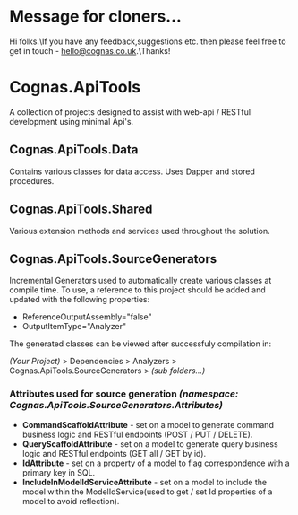 # Message for cloners...

Hi folks.\If you have any feedback,suggestions etc. then please feel free to get in touch - hello@cognas.co.uk.\Thanks!

# Cognas.ApiTools

A collection of projects designed to assist with web-api / RESTful development using minimal Api's.

## Cognas.ApiTools.Data

Contains various classes for data access. Uses Dapper and stored procedures.

## Cognas.ApiTools.Shared

Various extension methods and services used throughout the solution.

## Cognas.ApiTools.SourceGenerators

Incremental Generators used to automatically create various classes at compile time.
To use, a reference to this project should be added and updated with the following properties:

- ReferenceOutputAssembly="false"
- OutputItemType="Analyzer"

The generated classes can be viewed after successfuly compilation in:

*(Your Project)* > Dependencies > Analyzers > Cognas.ApiTools.SourceGenerators > *(sub folders...)*

### Attributes used for source generation *(namespace: Cognas.ApiTools.SourceGenerators.Attributes)*

- **CommandScaffoldAttribute** - set on a model to generate command business logic and RESTful endpoints (POST / PUT / DELETE).
- **QueryScaffoldAttribute** - set on a model to generate query business logic and RESTful endpoints (GET all / GET by id).
- **IdAttribute** - set on a property of a model to flag correspondence with a primary key in SQL.
- **IncludeInModelIdServiceAttribute** - set on a model to include the model within the ModelIdService\(used to get / set Id properties of a model to avoid reflection).